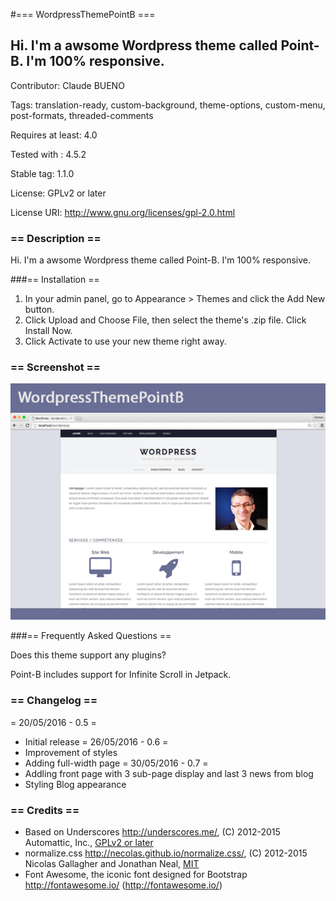 #=== WordpressThemePointB ===
## Hi. I'm a awsome Wordpress theme called Point-B. I'm 100% responsive.

Contributor: Claude BUENO

Tags: translation-ready, custom-background, theme-options, custom-menu, post-formats, threaded-comments

Requires at least: 4.0

Tested with : 4.5.2

Stable tag: 1.1.0

License: GPLv2 or later

License URI: http://www.gnu.org/licenses/gpl-2.0.html


### == Description ==

Hi. I'm a awsome Wordpress theme called Point-B. I'm 100% responsive.


###== Installation ==

1. In your admin panel, go to Appearance > Themes and click the Add New button.
2. Click Upload and Choose File, then select the theme's .zip file. Click Install Now.
3. Click Activate to use your new theme right away.


### == Screenshot ==

![Screeshot](https://github.com/claudebueno/WordpressThemePointB/blob/master/screenshot.png)


###== Frequently Asked Questions ==

Does this theme support any plugins?

Point-B includes support for Infinite Scroll in Jetpack.


### == Changelog ==

= 20/05/2016 - 0.5 =
* Initial release
= 26/05/2016 - 0.6 =
* Improvement of styles
* Adding full-width page
= 30/05/2016 - 0.7 =
* Addling front page with 3 sub-page display and last 3 news from blog
* Styling Blog appearance

### == Credits ==
* Based on Underscores http://underscores.me/, (C) 2012-2015 Automattic, Inc., [GPLv2 or later](https://www.gnu.org/licenses/gpl-2.0.html)
* normalize.css http://necolas.github.io/normalize.css/, (C) 2012-2015 Nicolas Gallagher and Jonathan Neal, [MIT](http://opensource.org/licenses/MIT)
* Font Awesome, the iconic font designed for Bootstrap http://fontawesome.io/ (http://fontawesome.io/)
